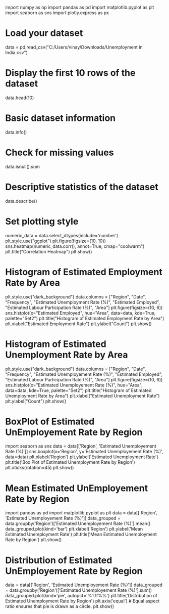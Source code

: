 import numpy as np
import pandas as pd
import matplotlib.pyplot as plt
import seaborn as sns
import plotly.express as px
# Load your dataset
data = pd.read_csv("C:/Users/vinay/Downloads/Unemployment in India.csv")
# Display the first 10 rows of the dataset
data.head(10)
# Basic dataset information
data.info()
# Check for missing values
data.isnull().sum
# Descriptive statistics of the dataset
data.describe()
# Set plotting style
numeric_data = data.select_dtypes(include='number')
plt.style.use("ggplot")
plt.figure(figsize=(10, 10))
sns.heatmap(numeric_data.corr(), annot=True, cmap="coolwarm")
plt.title("Correlation Heatmap")
plt.show()
# Histogram of Estimated Employment Rate by Area
plt.style.use("dark_background")
data.columns = ["Region", "Date", "Frequency", "Estimated Unemployment Rate (%)", "Estimated Employed", "Estimated Labour Participation Rate (%)", "Area"]
plt.figure(figsize=(10, 6))
sns.histplot(x="Estimated Employed", hue="Area", data=data, kde=True, palette="Set2")
plt.title("Histogram of Estimated Employment Rate by Area")
plt.xlabel("Estimated Employment Rate")
plt.ylabel("Count")
plt.show()
# Histogram of Estimated Unemployment Rate by Area
plt.style.use("dark_background")
data.columns = ["Region", "Date", "Frequency", "Estimated Unemployement Rate (%)", "Estimated Employed", "Estimated Labour Participation Rate (%)", "Area"]
plt.figure(figsize=(10, 6))
sns.histplot(x="Estimated Unemployement Rate (%)", hue="Area", data=data, kde=True, palette="Set2")
plt.title("Histogram of Estimated Unemployment Rate by Area")
plt.xlabel("Estimated Unemployment Rate")
plt.ylabel("Count")
plt.show()
# BoxPlot of Estimated UnEmployement Rate by Region
import seaborn as sns
data = data[['Region', 'Estimated Unemployement Rate (%)']]
sns.boxplot(x='Region', y='Estimated Unemployement Rate (%)', data=data)
plt.xlabel('Region')
plt.ylabel('Estimated Unemployment Rate')
plt.title('Box Plot of Estimated Unemployment Rate by Region')
plt.xticks(rotation=45)
plt.show()
# Mean Estimated UnEmployement Rate by Region
import pandas as pd
import matplotlib.pyplot as plt
data = data[['Region', 'Estimated Unemployement Rate (%)']]
data_grouped = data.groupby('Region')['Estimated Unemployement Rate (%)'].mean()
data_grouped.plot(kind='bar')
plt.xlabel('Region')
plt.ylabel('Mean Estimated Unemployment Rate')
plt.title('Mean Estimated Unemployment Rate by Region')
plt.show()
# Distribution of Estimated UnEmployement Rate by Region
data = data[['Region', 'Estimated Unemployement Rate (%)']]
data_grouped = data.groupby('Region')['Estimated Unemployement Rate (%)'].sum()
data_grouped.plot(kind='pie', autopct='%1.1f%%')
plt.title('Distribution of Estimated Unemployment Rate by Region')
plt.axis('equal')  # Equal aspect ratio ensures that pie is drawn as a circle.
plt.show()
